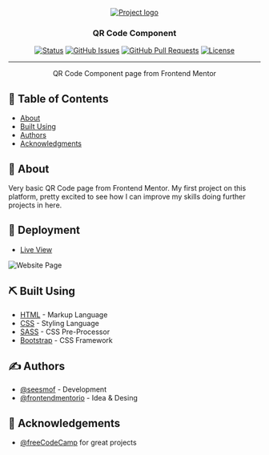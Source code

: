 <p align="center">
  <a href="" rel="noopener">
 <img src="https://miro.medium.com/max/1838/0*cfYEyKU7fH1Vz37c.png" alt="Project logo"></a>
</p>

<h3 align="center">QR Code Component</h3>

<div align="center">

[![Status](https://img.shields.io/badge/status-active-success.svg)]()
[![GitHub Issues](https://img.shields.io/github/issues/seesmof/The-Documentation-Compendium.svg)](https://github.com/seesmof/fm-qr-code-component/issues)
[![GitHub Pull Requests](https://img.shields.io/github/issues-pr/seesmof/The-Documentation-Compendium.svg)](https://github.com/seesmof/fm-qr-code-component/pulls)
[![License](https://img.shields.io/badge/license-MIT-blue.svg)](./LICENSE)

</div>

---

<p align="center"> QR Code Component page from Frontend Mentor
    <br>
</p>

## 📝 Table of Contents

- [About](#about)
- [Built Using](#built_using)
- [Authors](#authors)
- [Acknowledgments](#acknowledgement)

## 🧐 About <a name = "about"></a>

Very basic QR Code page from Frontend Mentor. My first project on this platform, pretty excited to see how I can improve my skills doing further projects in here.

## 🚀 Deployment <a name = "deployment"></a>

- [Live View](https://seesmof.github.io/fm-qr-code-component/)

![Website Page](./img/Registration-Form.png)

## ⛏️ Built Using <a name = "built_using"></a>

- [HTML](https://www.w3.org/html/) - Markup Language
- [CSS](https://www.w3schools.com/css/) - Styling Language
- [SASS](https://sass-lang.com/) - CSS Pre-Processor
- [Bootstrap](https://getbootstrap.com/) - CSS Framework

## ✍️ Authors <a name = "authors"></a>

- [@seesmof](https://github.com/seesmof) - Development
- [@frontendmentorio](https://github.com/frontendmentorio) - Idea & Desing

## 🎉 Acknowledgements <a name = "acknowledgement"></a>

- [@freeCodeCamp](https://github.com/frontendmentorio) for great projects
